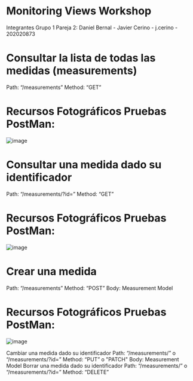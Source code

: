# Monitoring Views Workshop
Integrantes Grupo 1 Pareja 2:
Daniel Bernal - 
Javier Cerino - j.cerino - 202020873

# Consultar la lista de todas las medidas (measurements) 
Path: “/measurements”
Method: “GET”
# Recursos Fotográficos Pruebas PostMan:
![image](https://user-images.githubusercontent.com/77985120/187037892-ad12babd-7b62-4056-b884-b3d12f115fe0.png)

# Consultar una medida dado su identificador
Path: “/measurements/?id=<id>”
Method: “GET”
# Recursos Fotográficos Pruebas PostMan:
![image](https://user-images.githubusercontent.com/77985120/187037944-88437c7f-06f2-4799-84e1-ee08c7c7bfa7.png)

# Crear una medida
Path: “/measurements”
Method: “POST”
Body: Measurement Model
# Recursos Fotográficos Pruebas PostMan:
![image](https://user-images.githubusercontent.com/77985120/187038981-73d4ee76-3253-4012-9b63-ae7de5e88881.png)

Cambiar una medida dado su identificador
Path: “/measurements/<id>” o “/measurements/?id=<id>”
Method: “PUT” o "PATCH"
Body: Measurement Model
Borrar una medida dado su identificador
Path: “/measurements/<id>” o “/measurements/?id=<id>”
Method: “DELETE”
